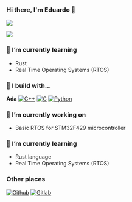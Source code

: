 ### Hi there, I'm Eduardo 👋

![](https://komarev.com/ghpvc/?username=emgaspar)

<p align="left">
  <img src=https://github-readme-stats.vercel.app/api?username=emgaspar&show_icons=true&theme=tokyonight&count_private=true />
</p>

### 🌱 I’m currently learning 

- Rust
- Real Time Operating Systems (RTOS)

### 🚧 I build with...

<!-- [![Ada](https://img.shields.io/badge/C%2B%2B-00599C?style=for-the-badge&logo=c%2B%2B&logoColor=white)](https://www.adaic.org/) -->
**Ada**
[![C++](https://img.shields.io/badge/C%2B%2B-00599C?style=for-the-badge&logo=c%2B%2B&logoColor=white)](https://isocpp.org/)
[![C](https://img.shields.io/badge/C-00599C?style=for-the-badge&logo=c&logoColor=white)](https://en.wikipedia.org/wiki/C_(programming_language))
[![Python](https://img.shields.io/badge/Python-3776AB?style=for-the-badge&logo=python&logoColor=white)](https://www.python.org/)


### 🔭 I’m currently working on

- Basic RTOS for STM32F429 microcontroller

### 🌱 I’m currently learning

- Rust language
- Real Time Operating Systems (RTOS)

<!--
**emgaspar/emgaspar** is a ✨ _special_ ✨ repository because its `README.md` (this file) appears on your GitHub profile.

Here are some ideas to get you started:

- 🔭 I’m currently working on ...
- 🌱 I’m currently learning ...
- 👯 I’m looking to collaborate on ...
- 🤔 I’m looking for help with ...
- 💬 Ask me about ...
- 📫 How to reach me: ...
- 😄 Pronouns: ...
- ⚡ Fun fact: ...
-->

### Other places

[![Github](https://img.shields.io/badge/GitHub-%2312100E.svg?&style=for-the-badge&logo=Github&logoColor=white)](https://github.com/emgaspar)
[![Gitlab](https://img.shields.io/badge/GitLab-330F63?style=for-the-badge&logo=gitlab&logoColor=white)](https://gitlab.com/emgaspar)
